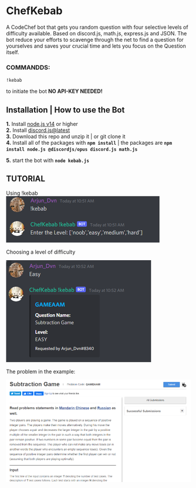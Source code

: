 # ChefKebab
A CodeChef bot that gets you random question with four selective levels of difficulty available. Based on discord.js, math.js, express.js and JSON.
The bot reduce your efforts to scavenge through the net to find a question for yourselves and saves your crucial time and lets you focus on the Question itself.

### COMMANDDS:
```
!kebab
```
to initiate the bot
**NO API-KEY NEEDED!**

## Installation | How to use the Bot
 **1.** Install [node.js v14](https://nodejs.org/api/cli.html#cli_unhandled_rejections_mode) or higher <br/>
 **2.** Install [discord.js@latest](https://discord.js.org/#/) <br/>
 **3.** Download this repo and unzip it    |    or git clone it <br/>
 **4.** Install all of the packages with **`npm install`**     |  the packages are   **`npm install node.js @discordjs/opus discord.js math.js `**
 <br/>

 **5.** start the bot with **`node kebab.js`**<br/>
## **TUTORIAL** 
Using !kebab
<img src="https://github.com/arjundvn24/my-images/blob/main/Capture.PNG" >

Choosing a level of difficulty

<img src="https://github.com/arjundvn24/my-images/blob/main/Capture1.PNG" >

The problem in the example:

<img src="https://github.com/arjundvn24/my-images/blob/main/capture3.PNG" >
